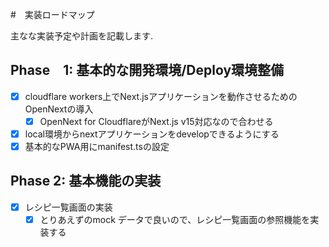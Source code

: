 #　実装ロードマップ

主なな実装予定や計画を記載します.

## Phase　1: 基本的な開発環境/Deploy環境整備

- [x] cloudflare workers上でNext.jsアプリケーションを動作させるためのOpenNextの導入
  - [x] OpenNext for CloudflareがNext.js v15対応なので合わせる
- [x] local環境からnextアプリケーションをdevelopできるようにする 
- [x] 基本的なPWA用にmanifest.tsの設定

## Phase 2: 基本機能の実装

- [x] レシピ一覧画面の実装
  - [x] とりあえずのmock データで良いので、レシピ一覧画面の参照機能を実装する